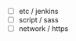 - [ ] etc / jenkins
- [ ] script / sass
-  [ ] network / https

<!--stackedit_data:
eyJoaXN0b3J5IjpbLTEyMDI5MjgzMDhdfQ==
-->